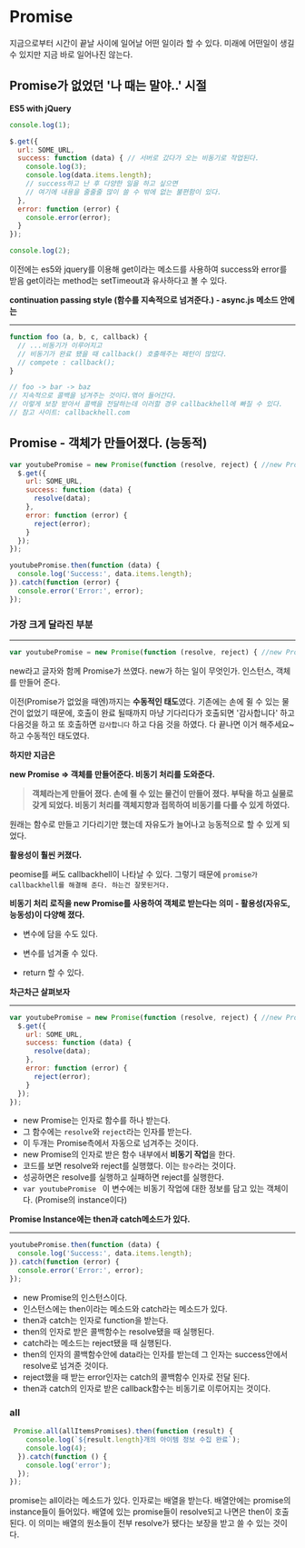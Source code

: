 # Promise

지금으로부터 시간이 끝날 사이에 일어날 어떤 일이라 할 수 있다. 
미래에 어떤일이 생길 수 있지만 지금 바로 일어나진 않는다.

## Promise가 없었던 '나 때는 말야..' 시절

**ES5 with jQuery**

```js
console.log(1);

$.get({
  url: SOME_URL,
  success: function (data) { // 서버로 갔다가 오는 비동기로 작업된다.
    console.log(3);
    console.log(data.items.length);
    // success하고 난 후 다양한 일을 하고 싶으면
    // 여기에 내용을 줄줄줄 많이 쓸 수 밖에 없는 불편함이 있다.
  },
  error: function (error) {
    console.error(error);
  }
});

console.log(2);
```

이전에는 es5와 jquery를 이용해 get이라는 메소드를 사용하여 success와 error를 받음
get이라는 method는 setTimeout과 유사하다고 볼 수 있다.

**continuation passing style (함수를 지속적으로 넘겨준다.) - async.js 메소드 안에는**

---

```js
function foo (a, b, c, callback) {
  // ...비동기가 이루어지고
  // 비동기가 완료 됐을 때 callback() 호출해주는 패턴이 많았다.
  // compete : callback();
}

// foo -> bar -> baz
// 지속적으로 콜백을 넘겨주는 것이다.엮어 들어간다.
// 이렇게 보장 받아서 콜백을 전달하는데 이러할 경우 callbackhell에 빠질 수 있다. 
// 참고 사이트: callbackhell.com
```



## Promise - 객체가 만들어졌다. (능동적)

```js
var youtubePromise = new Promise(function (resolve, reject) { //new Promise 오브젝트다.
  $.get({ 
    url: SOME_URL,
    success: function (data) {
      resolve(data);
    },
    error: function (error) {
      reject(error);
    }
  });
});

youtubePromise.then(function (data) {
  console.log('Success:', data.items.length);
}).catch(function (error) {
  console.error('Error:', error);
});
```

### 가장 크게 달라진 부분

---

```js
var youtubePromise = new Promise(function (resolve, reject) { //new Promise 오브젝트다.
```

new라고 글자와 함께 Promise가 쓰였다. new가 하는 일이 무엇인가.
인스턴스, 객체를 만들어 준다.

이전(Promise가 없었을 때엔)까지는 **수동적인 태도**였다.
기존에는 손에 쥘 수 있는 물건이 없었기 때문에, 호출이 완료 될때까지 마냥 기다리다가 호출되면 '감사합니다' 하고 다음것을 하고 또 호출하면 `감사합니다` 하고 다음 것을 하였다. 다 끝나면 이거 해주세요~ 하고 수동적인 태도였다.

**하지만 지금은**

**new Promise  => 객체를 만들어준다. 비동기 처리를 도와준다.**

> **객체라는게 만들어 졌다. 손에 쥘 수 있는 물건이 만들어 졌다.  부탁을 하고 실물로 갖게 되었다. 
> 비동기 처리를 객체지향과 접목하여 비동기를 다를 수 있게 하였다.**

원래는 함수로 만들고 기다리기만 했는데 자유도가 늘어나고 능동적으로 할 수 있게 되었다.

**활용성이 훨씬 커졌다.**

peomise를 써도 callbackhell이 나타날 수 있다. 그렇기 때문에 `promise가 callbackhell를 해결해 준다. 하는건 잘못된거다.`

**비동기 처리 로직을 new Promise를 사용하여 객체로 받는다는 의미 - 활용성(자유도, 능동성)이 다양해 졌다.**

* 변수에 담을 수도 있다.

* 변수를 넘겨줄 수 있다.
* return 할 수 있다.

**차근차근 살펴보자**

---

```js
var youtubePromise = new Promise(function (resolve, reject) { //new Promise 오브젝트다.
  $.get({ 
    url: SOME_URL,
    success: function (data) {
      resolve(data);
    },
    error: function (error) {
      reject(error);
    }
  });
});
```

* new Promise는 인자로 함수를 하나 받는다.
* 그 함수에는 `resolve`와 `reject`라는 인자를 받는다.
* 이 두개는 Promise측에서 자동으로 넘겨주는 것이다.
* new Promise의 인자로 받은 함수 내부에서 **비동기 작업**을 한다.
* 코드를 보면 resolve와 reject를 실행했다. 이는 `함수`라는 것이다.
* 성공하면은 resolve를 실행하고 실패하면 reject를 실행한다.
* `var youtubePromise ` 이 변수에는 비동기 작업에 대한 정보를 담고 있는 객체이다. (Promise의 instance이다)

**Promise Instance에는 then과 catch메소드가 있다.**

---
```js
youtubePromise.then(function (data) {
  console.log('Success:', data.items.length);
}).catch(function (error) {
  console.error('Error:', error);
});
```

* new Promise의 인스턴스이다.
* 인스턴스에는 then이라는 메소드와 catch라는 메소드가 있다.
* then과 catch는 인자로 function을 받는다.
* then의 인자로 받은 콜백함수는 resolve됐을 때 실행된다.
* catch라는 메소드는 reject됐을 때 실행된다.
* then의 인자의 콜백함수안에 data라는 인자를 받는데 그 인자는 success안에서 resolve로 넘겨준 것이다.
* reject했을 때 받는 error인자는 catch의 콜백함수 인자로 전달 된다.
* then과 catch의 인자로 받은 callback함수는 비동기로 이루어지는 것이다.

 ### all

```js
 Promise.all(allItemsPromises).then(function (result) {
    console.log(`${result.length}개의 아이템 정보 수집 완료`);
    console.log(4);
  }).catch(function () {
    console.log('error');
  });
});
```

promise는 all이라는 메소드가 있다. 인자로는 배열을 받는다. 배열안에는 promise의 instance들이 들어있다.
배열에 있는 promise들이 resolve되고 나면은 then이 호출된다.
이 의미는 배열의 원소들이 전부 resolve가 됐다는 보장을 받고 쓸 수 있는 것이다.

